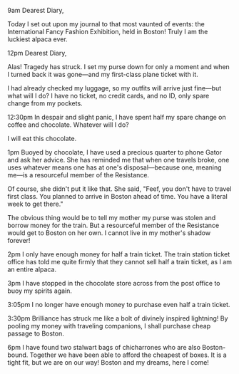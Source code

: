 
9am
Dearest Diary, 

Today I set out upon my journal to that most vaunted of events: the International Fancy Fashion Exhibition, held in Boston! Truly I am the luckiest alpaca ever. 

12pm
Dearest Diary, 

Alas! Tragedy has struck. I set my purse down for only a moment and when I turned back it was gone—and my first-class plane ticket with it. 

I had already checked my luggage, so my outfits will arrive just fine—but what will I do? I have no ticket, no credit cards, and no ID, only spare change from my pockets. 

12:30pm
In despair and slight panic, I have spent half my spare change on coffee and chocolate. Whatever will I do? 

I will eat this chocolate. 

1pm
Buoyed by chocolate, I have used a precious quarter to phone Gator and ask her advice. She has reminded me that when one travels broke, one uses whatever means one has at one's disposal—because one, meaning me—is a resourceful member of the Resistance. 

Of course, she didn't put it like that. She said, "Feef, you don't have to travel first class. You planned to arrive in Boston ahead of time. You have a literal week to get there."

The obvious thing would be to tell my mother my purse was stolen and borrow money for the train. But a resourceful member of the Resistance would get to Boston on her own. I cannot live in my mother's shadow forever!

2pm
I only have enough money for half a train ticket. The train station ticket office has told me quite firmly that they cannot sell half a train ticket, as I am an entire alpaca. 

3pm
I have stopped in the chocolate store across from the post office to buoy my spirits again. 

3:05pm
I no longer have enough money to purchase even half a train ticket. 

3:30pm
Brilliance has struck me like a bolt of divinely inspired lightning! By pooling my money with traveling companions, I shall purchase cheap passage to Boston. 

6pm
I have found two stalwart bags of chicharrones who are also Boston-bound. Together we have been able to afford the cheapest of boxes. It is a tight fit, but we are on our way! Boston and my dreams, here I come!
